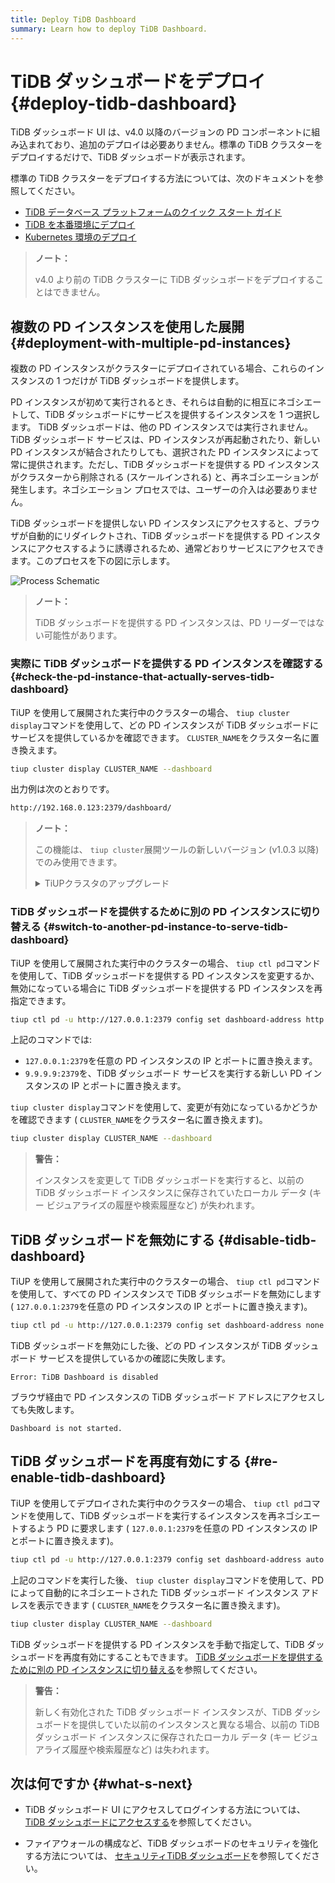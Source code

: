 ```yaml
---
title: Deploy TiDB Dashboard
summary: Learn how to deploy TiDB Dashboard.
---
```


# TiDB ダッシュボードをデプロイ {#deploy-tidb-dashboard}

TiDB ダッシュボード UI は、v4.0 以降のバージョンの PD コンポーネントに組み込まれており、追加のデプロイは必要ありません。標準の TiDB クラスターをデプロイするだけで、TiDB ダッシュボードが表示されます。

標準の TiDB クラスターをデプロイする方法については、次のドキュメントを参照してください。

-   [TiDB データベース プラットフォームのクイック スタート ガイド](/quick-start-with-tidb.md)
-   [TiDB を本番環境にデプロイ](/production-deployment-using-tiup.md)
-   [Kubernetes 環境のデプロイ](https://docs.pingcap.com/tidb-in-kubernetes/stable/access-dashboard)

> **ノート：**
>
> v4.0 より前の TiDB クラスターに TiDB ダッシュボードをデプロイすることはできません。

## 複数の PD インスタンスを使用した展開 {#deployment-with-multiple-pd-instances}

複数の PD インスタンスがクラスターにデプロイされている場合、これらのインスタンスの 1 つだけが TiDB ダッシュボードを提供します。

PD インスタンスが初めて実行されるとき、それらは自動的に相互にネゴシエートして、TiDB ダッシュボードにサービスを提供するインスタンスを 1 つ選択します。 TiDB ダッシュボードは、他の PD インスタンスでは実行されません。 TiDB ダッシュボード サービスは、PD インスタンスが再起動されたり、新しい PD インスタンスが結合されたりしても、選択された PD インスタンスによって常に提供されます。ただし、TiDB ダッシュボードを提供する PD インスタンスがクラスターから削除される (スケールインされる) と、再ネゴシエーションが発生します。ネゴシエーション プロセスでは、ユーザーの介入は必要ありません。

TiDB ダッシュボードを提供しない PD インスタンスにアクセスすると、ブラウザが自動的にリダイレクトされ、TiDB ダッシュボードを提供する PD インスタンスにアクセスするように誘導されるため、通常どおりサービスにアクセスできます。このプロセスを下の図に示します。

![Process Schematic](https://download.pingcap.com/images/docs/dashboard/dashboard-ops-multiple-pd.png)

> **ノート：**
>
> TiDB ダッシュボードを提供する PD インスタンスは、PD リーダーではない可能性があります。

### 実際に TiDB ダッシュボードを提供する PD インスタンスを確認する {#check-the-pd-instance-that-actually-serves-tidb-dashboard}

TiUP を使用して展開された実行中のクラスターの場合、 `tiup cluster display`コマンドを使用して、どの PD インスタンスが TiDB ダッシュボードにサービスを提供しているかを確認できます。 `CLUSTER_NAME`をクラスター名に置き換えます。


```bash
tiup cluster display CLUSTER_NAME --dashboard
```

出力例は次のとおりです。

```bash
http://192.168.0.123:2379/dashboard/
```

> **ノート：**
>
> この機能は、 `tiup cluster`展開ツールの新しいバージョン (v1.0.3 以降) でのみ使用できます。
>
> <details><summary>TiUPクラスタのアップグレード</summary>
>
> >
> ```bash
> tiup update --self
> tiup update cluster --force
> ```
>
> </details>

### TiDB ダッシュボードを提供するために別の PD インスタンスに切り替える {#switch-to-another-pd-instance-to-serve-tidb-dashboard}

TiUP を使用して展開された実行中のクラスターの場合、 `tiup ctl pd`コマンドを使用して、TiDB ダッシュボードを提供する PD インスタンスを変更するか、無効になっている場合に TiDB ダッシュボードを提供する PD インスタンスを再指定できます。


```bash
tiup ctl pd -u http://127.0.0.1:2379 config set dashboard-address http://9.9.9.9:2379
```

上記のコマンドでは:

-   `127.0.0.1:2379`を任意の PD インスタンスの IP とポートに置き換えます。
-   `9.9.9.9:2379`を、TiDB ダッシュボード サービスを実行する新しい PD インスタンスの IP とポートに置き換えます。

`tiup cluster display`コマンドを使用して、変更が有効になっているかどうかを確認できます ( `CLUSTER_NAME`をクラスター名に置き換えます)。


```bash
tiup cluster display CLUSTER_NAME --dashboard
```

> **警告：**
>
> インスタンスを変更して TiDB ダッシュボードを実行すると、以前の TiDB ダッシュボード インスタンスに保存されていたローカル データ (キー ビジュアライズの履歴や検索履歴など) が失われます。

## TiDB ダッシュボードを無効にする {#disable-tidb-dashboard}

TiUP を使用して展開された実行中のクラスターの場合、 `tiup ctl pd`コマンドを使用して、すべての PD インスタンスで TiDB ダッシュボードを無効にします ( `127.0.0.1:2379`を任意の PD インスタンスの IP とポートに置き換えます)。


```bash
tiup ctl pd -u http://127.0.0.1:2379 config set dashboard-address none
```

TiDB ダッシュボードを無効にした後、どの PD インスタンスが TiDB ダッシュボード サービスを提供しているかの確認に失敗します。

```
Error: TiDB Dashboard is disabled
```

ブラウザ経由で PD インスタンスの TiDB ダッシュボード アドレスにアクセスしても失敗します。

```
Dashboard is not started.
```

## TiDB ダッシュボードを再度有効にする {#re-enable-tidb-dashboard}

TiUP を使用してデプロイされた実行中のクラスターの場合、 `tiup ctl pd`コマンドを使用して、TiDB ダッシュボードを実行するインスタンスを再ネゴシエートするよう PD に要求します ( `127.0.0.1:2379`を任意の PD インスタンスの IP とポートに置き換えます)。


```bash
tiup ctl pd -u http://127.0.0.1:2379 config set dashboard-address auto
```

上記のコマンドを実行した後、 `tiup cluster display`コマンドを使用して、PD によって自動的にネゴシエートされた TiDB ダッシュボード インスタンス アドレスを表示できます ( `CLUSTER_NAME`をクラスター名に置き換えます)。


```bash
tiup cluster display CLUSTER_NAME --dashboard
```

TiDB ダッシュボードを提供する PD インスタンスを手動で指定して、TiDB ダッシュボードを再度有効にすることもできます。 [TiDB ダッシュボードを提供するために別の PD インスタンスに切り替える](#switch-to-another-pd-instance-to-serve-tidb-dashboard)を参照してください。

> **警告：**
>
> 新しく有効化された TiDB ダッシュボード インスタンスが、TiDB ダッシュボードを提供していた以前のインスタンスと異なる場合、以前の TiDB ダッシュボード インスタンスに保存されたローカル データ (キー ビジュアライズ履歴や検索履歴など) は失われます。

## 次は何ですか {#what-s-next}

-   TiDB ダッシュボード UI にアクセスしてログインする方法については、 [TiDB ダッシュボードにアクセスする](/dashboard/dashboard-access.md)を参照してください。

-   ファイアウォールの構成など、TiDB ダッシュボードのセキュリティを強化する方法については、 [セキュリティTiDB ダッシュボード](/dashboard/dashboard-ops-security.md)を参照してください。
